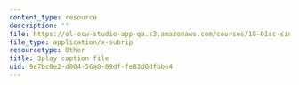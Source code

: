```yaml
---
content_type: resource
description: ''
file: https://ol-ocw-studio-app-qa.s3.amazonaws.com/courses/18-01sc-single-variable-calculus-fall-2010/9e7bc0e2d80456a889dffe83d8dfbbe4_7K1sB05pE0A.vtt
file_type: application/x-subrip
resourcetype: Other
title: 3play caption file
uid: 9e7bc0e2-d804-56a8-89df-fe83d8dfbbe4
---
```

